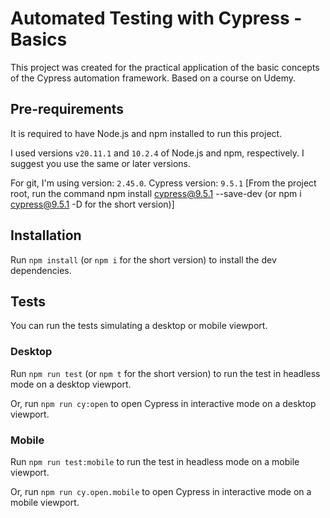 # Automated Testing with Cypress - Basics

This project was created for the practical application of the basic concepts of the Cypress automation framework. Based on a course on Udemy.


## Pre-requirements

It is required to have Node.js and npm installed to run this project.

I used versions  `v20.11.1` and `10.2.4` of Node.js and npm, respectively. I suggest you use the same or later versions.

For git, I'm using version: `2.45.0`.
Cypress version: `9.5.1` [From the project root, run the command npm install cypress@9.5.1 --save-dev (or npm i cypress@9.5.1 -D for the short version)]


## Installation

Run `npm install` (or `npm i` for the short version) to install the dev dependencies.


## Tests

You can run the tests simulating a desktop or mobile viewport.

### Desktop

Run `npm run test` (or `npm t` for the short version) to run the test in headless mode on a desktop viewport.

Or, run `npm run cy:open` to open Cypress in interactive mode on a desktop viewport.

### Mobile

Run `npm run test:mobile` to run the test in headless mode on a mobile viewport.

Or, run `npm run cy.open.mobile` to open Cypress in interactive mode on a mobile viewport.

